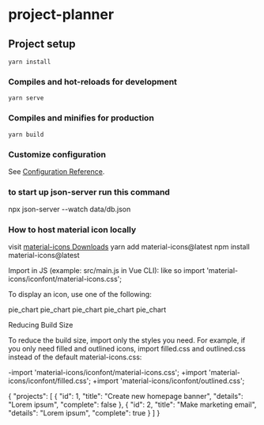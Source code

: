 # project-planner

## Project setup
```
yarn install
```

### Compiles and hot-reloads for development
```
yarn serve
```

### Compiles and minifies for production
```
yarn build
```

### Customize configuration
See [Configuration Reference](https://cli.vuejs.org/config/).


### to start up json-server run this command
npx json-server --watch data/db.json 

<!-- material icons -->
### How to host material icon locally
visit [material-icons Downloads](https://www.npmjs.com/package/material-icons)
yarn add material-icons@latest
npm install material-icons@latest

Import in JS (example: src/main.js in Vue CLI):
like so
import 'material-icons/iconfont/material-icons.css';

To display an icon, use one of the following:

<span class="material-icons">pie_chart</span>          <!-- Filled -->
<span class="material-icons-outlined">pie_chart</span> <!-- Outlined -->
<span class="material-icons-round">pie_chart</span>    <!-- Round -->
<span class="material-icons-sharp">pie_chart</span>    <!-- Sharp -->
<span class="material-icons-two-tone">pie_chart</span> <!-- Two Tone -->

Reducing Build Size

 To reduce the build size, import only the styles you need. For example, if you only need filled and outlined icons, import filled.css and outlined.css instead of the default material-icons.css:

 -import 'material-icons/iconfont/material-icons.css';
+import 'material-icons/iconfont/filled.css';
+import 'material-icons/iconfont/outlined.css';



{
  "projects": [
    {
      "id": 1,
      "title": "Create new homepage banner",
      "details": "Lorem ipsum",
      "complete": false
    },
    {
      "id": 2,
      "title": "Make marketing email",
      "details": "Lorem ipsum",
      "complete": true
    }
  ]
}
